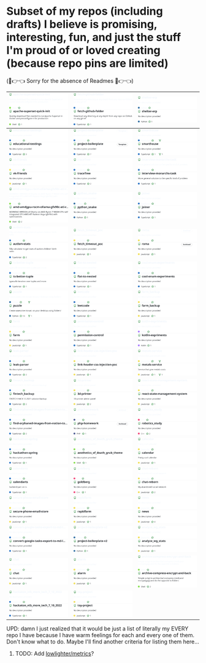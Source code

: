 # Subset of my repos (including drafts) I believe is promising, interesting, fun, and just the stuff I'm proud of or loved creating  (because repo pins are limited)

(🥺👉👈 Sorry for the absence of Readmes 🥺👉👈)

<!-- Don't edit this. It's automatically generated by GitHub Action -->
<!-- REPO-TABLE-INJECT-START -->
|[![apache-superset-quick-init repo](https://raw.githubusercontent.com/nikelborm/nikelborm/refs/heads/main/./images/nikelborm_apache-superset-quick-init_dark_theme.svg)](https://github.com/nikelborm/apache-superset-quick-init#gh-dark-mode-only)[![apache-superset-quick-init repo](https://raw.githubusercontent.com/nikelborm/nikelborm/refs/heads/main/./images/nikelborm_apache-superset-quick-init_light_theme.svg)](https://github.com/nikelborm/apache-superset-quick-init#gh-light-mode-only)|[![fetch-github-folder repo](https://raw.githubusercontent.com/nikelborm/nikelborm/refs/heads/main/./images/nikelborm_fetch-github-folder_dark_theme.svg)](https://github.com/nikelborm/fetch-github-folder#gh-dark-mode-only)[![fetch-github-folder repo](https://raw.githubusercontent.com/nikelborm/nikelborm/refs/heads/main/./images/nikelborm_fetch-github-folder_light_theme.svg)](https://github.com/nikelborm/fetch-github-folder#gh-light-mode-only)|[![shelter-erp repo](https://raw.githubusercontent.com/nikelborm/nikelborm/refs/heads/main/./images/nikelborm_shelter-erp_dark_theme.svg)](https://github.com/nikelborm/shelter-erp#gh-dark-mode-only)[![shelter-erp repo](https://raw.githubusercontent.com/nikelborm/nikelborm/refs/heads/main/./images/nikelborm_shelter-erp_light_theme.svg)](https://github.com/nikelborm/shelter-erp#gh-light-mode-only)|
|-|-|-|
|[![educational-testings repo](https://raw.githubusercontent.com/nikelborm/nikelborm/refs/heads/main/./images/nikelborm_educational-testings_dark_theme.svg)](https://github.com/nikelborm/educational-testings#gh-dark-mode-only)[![educational-testings repo](https://raw.githubusercontent.com/nikelborm/nikelborm/refs/heads/main/./images/nikelborm_educational-testings_light_theme.svg)](https://github.com/nikelborm/educational-testings#gh-light-mode-only)|[![project-boilerplate repo](https://raw.githubusercontent.com/nikelborm/nikelborm/refs/heads/main/./images/nikelborm_project-boilerplate_dark_theme.svg)](https://github.com/nikelborm/project-boilerplate#gh-dark-mode-only)[![project-boilerplate repo](https://raw.githubusercontent.com/nikelborm/nikelborm/refs/heads/main/./images/nikelborm_project-boilerplate_light_theme.svg)](https://github.com/nikelborm/project-boilerplate#gh-light-mode-only)|[![smarthouse repo](https://raw.githubusercontent.com/nikelborm/nikelborm/refs/heads/main/./images/nikelborm_smarthouse_dark_theme.svg)](https://github.com/nikelborm/smarthouse#gh-dark-mode-only)[![smarthouse repo](https://raw.githubusercontent.com/nikelborm/nikelborm/refs/heads/main/./images/nikelborm_smarthouse_light_theme.svg)](https://github.com/nikelborm/smarthouse#gh-light-mode-only)|
|[![vk-friends repo](https://raw.githubusercontent.com/nikelborm/nikelborm/refs/heads/main/./images/nikelborm_vk-friends_dark_theme.svg)](https://github.com/nikelborm/vk-friends#gh-dark-mode-only)[![vk-friends repo](https://raw.githubusercontent.com/nikelborm/nikelborm/refs/heads/main/./images/nikelborm_vk-friends_light_theme.svg)](https://github.com/nikelborm/vk-friends#gh-light-mode-only)|[![traceTree repo](https://raw.githubusercontent.com/nikelborm/nikelborm/refs/heads/main/./images/nikelborm_traceTree_dark_theme.svg)](https://github.com/nikelborm/traceTree#gh-dark-mode-only)[![traceTree repo](https://raw.githubusercontent.com/nikelborm/nikelborm/refs/heads/main/./images/nikelborm_traceTree_light_theme.svg)](https://github.com/nikelborm/traceTree#gh-light-mode-only)|[![interview-monarchs-task repo](https://raw.githubusercontent.com/nikelborm/nikelborm/refs/heads/main/./images/nikelborm_interview-monarchs-task_dark_theme.svg)](https://github.com/nikelborm/interview-monarchs-task#gh-dark-mode-only)[![interview-monarchs-task repo](https://raw.githubusercontent.com/nikelborm/nikelborm/refs/heads/main/./images/nikelborm_interview-monarchs-task_light_theme.svg)](https://github.com/nikelborm/interview-monarchs-task#gh-light-mode-only)|
|[![amd-amdgpu-rocm-ollama-gfx90c-ati-radeon-vega-ryzen7-5800H-arch-linux repo](https://raw.githubusercontent.com/nikelborm/nikelborm/refs/heads/main/./images/nikelborm_amd-amdgpu-rocm-ollama-gfx90c-ati-radeon-vega-ryzen7-5800H-arch-linux_dark_theme.svg)](https://github.com/nikelborm/amd-amdgpu-rocm-ollama-gfx90c-ati-radeon-vega-ryzen7-5800H-arch-linux#gh-dark-mode-only)[![amd-amdgpu-rocm-ollama-gfx90c-ati-radeon-vega-ryzen7-5800H-arch-linux repo](https://raw.githubusercontent.com/nikelborm/nikelborm/refs/heads/main/./images/nikelborm_amd-amdgpu-rocm-ollama-gfx90c-ati-radeon-vega-ryzen7-5800H-arch-linux_light_theme.svg)](https://github.com/nikelborm/amd-amdgpu-rocm-ollama-gfx90c-ati-radeon-vega-ryzen7-5800H-arch-linux#gh-light-mode-only)|[![python_snake repo](https://raw.githubusercontent.com/nikelborm/nikelborm/refs/heads/main/./images/nikelborm_python_snake_dark_theme.svg)](https://github.com/nikelborm/python_snake#gh-dark-mode-only)[![python_snake repo](https://raw.githubusercontent.com/nikelborm/nikelborm/refs/heads/main/./images/nikelborm_python_snake_light_theme.svg)](https://github.com/nikelborm/python_snake#gh-light-mode-only)|[![joiner repo](https://raw.githubusercontent.com/nikelborm/nikelborm/refs/heads/main/./images/nikelborm_joiner_dark_theme.svg)](https://github.com/nikelborm/joiner#gh-dark-mode-only)[![joiner repo](https://raw.githubusercontent.com/nikelborm/nikelborm/refs/heads/main/./images/nikelborm_joiner_light_theme.svg)](https://github.com/nikelborm/joiner#gh-light-mode-only)|
|[![autism-stats repo](https://raw.githubusercontent.com/nikelborm/nikelborm/refs/heads/main/./images/nikelborm_autism-stats_dark_theme.svg)](https://github.com/nikelborm/autism-stats#gh-dark-mode-only)[![autism-stats repo](https://raw.githubusercontent.com/nikelborm/nikelborm/refs/heads/main/./images/nikelborm_autism-stats_light_theme.svg)](https://github.com/nikelborm/autism-stats#gh-light-mode-only)|[![fetch_timeout_poc repo](https://raw.githubusercontent.com/nikelborm/nikelborm/refs/heads/main/./images/nikelborm_fetch_timeout_poc_dark_theme.svg)](https://github.com/nikelborm/fetch_timeout_poc#gh-dark-mode-only)[![fetch_timeout_poc repo](https://raw.githubusercontent.com/nikelborm/nikelborm/refs/heads/main/./images/nikelborm_fetch_timeout_poc_light_theme.svg)](https://github.com/nikelborm/fetch_timeout_poc#gh-light-mode-only)|[![roma repo](https://raw.githubusercontent.com/nikelborm/nikelborm/refs/heads/main/./images/nikelborm_roma_dark_theme.svg)](https://github.com/nikelborm/roma#gh-dark-mode-only)[![roma repo](https://raw.githubusercontent.com/nikelborm/nikelborm/refs/heads/main/./images/nikelborm_roma_light_theme.svg)](https://github.com/nikelborm/roma#gh-light-mode-only)|
|[![ts-better-tuple repo](https://raw.githubusercontent.com/nikelborm/nikelborm/refs/heads/main/./images/nikelborm_ts-better-tuple_dark_theme.svg)](https://github.com/nikelborm/ts-better-tuple#gh-dark-mode-only)[![ts-better-tuple repo](https://raw.githubusercontent.com/nikelborm/nikelborm/refs/heads/main/./images/nikelborm_ts-better-tuple_light_theme.svg)](https://github.com/nikelborm/ts-better-tuple#gh-light-mode-only)|[![flat-to-nested repo](https://raw.githubusercontent.com/nikelborm/nikelborm/refs/heads/main/./images/nikelborm_flat-to-nested_dark_theme.svg)](https://github.com/nikelborm/flat-to-nested#gh-dark-mode-only)[![flat-to-nested repo](https://raw.githubusercontent.com/nikelborm/nikelborm/refs/heads/main/./images/nikelborm_flat-to-nested_light_theme.svg)](https://github.com/nikelborm/flat-to-nested#gh-light-mode-only)|[![cool-enum-experiments repo](https://raw.githubusercontent.com/nikelborm/nikelborm/refs/heads/main/./images/nikelborm_cool-enum-experiments_dark_theme.svg)](https://github.com/nikelborm/cool-enum-experiments#gh-dark-mode-only)[![cool-enum-experiments repo](https://raw.githubusercontent.com/nikelborm/nikelborm/refs/heads/main/./images/nikelborm_cool-enum-experiments_light_theme.svg)](https://github.com/nikelborm/cool-enum-experiments#gh-light-mode-only)|
|[![puzzle repo](https://raw.githubusercontent.com/nikelborm/nikelborm/refs/heads/main/./images/nikelborm_puzzle_dark_theme.svg)](https://github.com/nikelborm/puzzle#gh-dark-mode-only)[![puzzle repo](https://raw.githubusercontent.com/nikelborm/nikelborm/refs/heads/main/./images/nikelborm_puzzle_light_theme.svg)](https://github.com/nikelborm/puzzle#gh-light-mode-only)|[![leetcode repo](https://raw.githubusercontent.com/nikelborm/nikelborm/refs/heads/main/./images/nikelborm_leetcode_dark_theme.svg)](https://github.com/nikelborm/leetcode#gh-dark-mode-only)[![leetcode repo](https://raw.githubusercontent.com/nikelborm/nikelborm/refs/heads/main/./images/nikelborm_leetcode_light_theme.svg)](https://github.com/nikelborm/leetcode#gh-light-mode-only)|[![farm_backup repo](https://raw.githubusercontent.com/nikelborm/nikelborm/refs/heads/main/./images/nikelborm_farm_backup_dark_theme.svg)](https://github.com/nikelborm/farm_backup#gh-dark-mode-only)[![farm_backup repo](https://raw.githubusercontent.com/nikelborm/nikelborm/refs/heads/main/./images/nikelborm_farm_backup_light_theme.svg)](https://github.com/nikelborm/farm_backup#gh-light-mode-only)|
|[![farm repo](https://raw.githubusercontent.com/nikelborm/nikelborm/refs/heads/main/./images/nikelborm_farm_dark_theme.svg)](https://github.com/nikelborm/farm#gh-dark-mode-only)[![farm repo](https://raw.githubusercontent.com/nikelborm/nikelborm/refs/heads/main/./images/nikelborm_farm_light_theme.svg)](https://github.com/nikelborm/farm#gh-light-mode-only)|[![permission-control repo](https://raw.githubusercontent.com/nikelborm/nikelborm/refs/heads/main/./images/nikelborm_permission-control_dark_theme.svg)](https://github.com/nikelborm/permission-control#gh-dark-mode-only)[![permission-control repo](https://raw.githubusercontent.com/nikelborm/nikelborm/refs/heads/main/./images/nikelborm_permission-control_light_theme.svg)](https://github.com/nikelborm/permission-control#gh-light-mode-only)|[![kotlin-expriments repo](https://raw.githubusercontent.com/nikelborm/nikelborm/refs/heads/main/./images/nikelborm_kotlin-expriments_dark_theme.svg)](https://github.com/nikelborm/kotlin-expriments#gh-dark-mode-only)[![kotlin-expriments repo](https://raw.githubusercontent.com/nikelborm/nikelborm/refs/heads/main/./images/nikelborm_kotlin-expriments_light_theme.svg)](https://github.com/nikelborm/kotlin-expriments#gh-light-mode-only)|
|[![leak-parser repo](https://raw.githubusercontent.com/nikelborm/nikelborm/refs/heads/main/./images/nikelborm_leak-parser_dark_theme.svg)](https://github.com/nikelborm/leak-parser#gh-dark-mode-only)[![leak-parser repo](https://raw.githubusercontent.com/nikelborm/nikelborm/refs/heads/main/./images/nikelborm_leak-parser_light_theme.svg)](https://github.com/nikelborm/leak-parser#gh-light-mode-only)|[![link-header-css-injection-poc repo](https://raw.githubusercontent.com/nikelborm/nikelborm/refs/heads/main/./images/nikelborm_link-header-css-injection-poc_dark_theme.svg)](https://github.com/nikelborm/link-header-css-injection-poc#gh-dark-mode-only)[![link-header-css-injection-poc repo](https://raw.githubusercontent.com/nikelborm/nikelborm/refs/heads/main/./images/nikelborm_link-header-css-injection-poc_light_theme.svg)](https://github.com/nikelborm/link-header-css-injection-poc#gh-light-mode-only)|[![metals-service repo](https://raw.githubusercontent.com/nikelborm/nikelborm/refs/heads/main/./images/nikelborm_metals-service_dark_theme.svg)](https://github.com/nikelborm/metals-service#gh-dark-mode-only)[![metals-service repo](https://raw.githubusercontent.com/nikelborm/nikelborm/refs/heads/main/./images/nikelborm_metals-service_light_theme.svg)](https://github.com/nikelborm/metals-service#gh-light-mode-only)|
|[![fintech_backup repo](https://raw.githubusercontent.com/nikelborm/nikelborm/refs/heads/main/./images/nikelborm_fintech_backup_dark_theme.svg)](https://github.com/nikelborm/fintech_backup#gh-dark-mode-only)[![fintech_backup repo](https://raw.githubusercontent.com/nikelborm/nikelborm/refs/heads/main/./images/nikelborm_fintech_backup_light_theme.svg)](https://github.com/nikelborm/fintech_backup#gh-light-mode-only)|[![3d-printer repo](https://raw.githubusercontent.com/nikelborm/nikelborm/refs/heads/main/./images/nikelborm_3d-printer_dark_theme.svg)](https://github.com/nikelborm/3d-printer#gh-dark-mode-only)[![3d-printer repo](https://raw.githubusercontent.com/nikelborm/nikelborm/refs/heads/main/./images/nikelborm_3d-printer_light_theme.svg)](https://github.com/nikelborm/3d-printer#gh-light-mode-only)|[![react-state-management-system repo](https://raw.githubusercontent.com/nikelborm/nikelborm/refs/heads/main/./images/nikelborm_react-state-management-system_dark_theme.svg)](https://github.com/nikelborm/react-state-management-system#gh-dark-mode-only)[![react-state-management-system repo](https://raw.githubusercontent.com/nikelborm/nikelborm/refs/heads/main/./images/nikelborm_react-state-management-system_light_theme.svg)](https://github.com/nikelborm/react-state-management-system#gh-light-mode-only)|
|[![find-orphaned-images-from-notion-to-obsidian-import repo](https://raw.githubusercontent.com/nikelborm/nikelborm/refs/heads/main/./images/nikelborm_find-orphaned-images-from-notion-to-obsidian-import_dark_theme.svg)](https://github.com/nikelborm/find-orphaned-images-from-notion-to-obsidian-import#gh-dark-mode-only)[![find-orphaned-images-from-notion-to-obsidian-import repo](https://raw.githubusercontent.com/nikelborm/nikelborm/refs/heads/main/./images/nikelborm_find-orphaned-images-from-notion-to-obsidian-import_light_theme.svg)](https://github.com/nikelborm/find-orphaned-images-from-notion-to-obsidian-import#gh-light-mode-only)|[![php-homework repo](https://raw.githubusercontent.com/nikelborm/nikelborm/refs/heads/main/./images/nikelborm_php-homework_dark_theme.svg)](https://github.com/nikelborm/php-homework#gh-dark-mode-only)[![php-homework repo](https://raw.githubusercontent.com/nikelborm/nikelborm/refs/heads/main/./images/nikelborm_php-homework_light_theme.svg)](https://github.com/nikelborm/php-homework#gh-light-mode-only)|[![robotics_study repo](https://raw.githubusercontent.com/nikelborm/nikelborm/refs/heads/main/./images/nikelborm_robotics_study_dark_theme.svg)](https://github.com/nikelborm/robotics_study#gh-dark-mode-only)[![robotics_study repo](https://raw.githubusercontent.com/nikelborm/nikelborm/refs/heads/main/./images/nikelborm_robotics_study_light_theme.svg)](https://github.com/nikelborm/robotics_study#gh-light-mode-only)|
|[![hackathon-spring repo](https://raw.githubusercontent.com/nikelborm/nikelborm/refs/heads/main/./images/nikelborm_hackathon-spring_dark_theme.svg)](https://github.com/nikelborm/hackathon-spring#gh-dark-mode-only)[![hackathon-spring repo](https://raw.githubusercontent.com/nikelborm/nikelborm/refs/heads/main/./images/nikelborm_hackathon-spring_light_theme.svg)](https://github.com/nikelborm/hackathon-spring#gh-light-mode-only)|[![aesthetics_of_death_grub_theme repo](https://raw.githubusercontent.com/nikelborm/nikelborm/refs/heads/main/./images/nikelborm_aesthetics_of_death_grub_theme_dark_theme.svg)](https://github.com/nikelborm/aesthetics_of_death_grub_theme#gh-dark-mode-only)[![aesthetics_of_death_grub_theme repo](https://raw.githubusercontent.com/nikelborm/nikelborm/refs/heads/main/./images/nikelborm_aesthetics_of_death_grub_theme_light_theme.svg)](https://github.com/nikelborm/aesthetics_of_death_grub_theme#gh-light-mode-only)|[![calendar repo](https://raw.githubusercontent.com/nikelborm/nikelborm/refs/heads/main/./images/nikelborm_calendar_dark_theme.svg)](https://github.com/nikelborm/calendar#gh-dark-mode-only)[![calendar repo](https://raw.githubusercontent.com/nikelborm/nikelborm/refs/heads/main/./images/nikelborm_calendar_light_theme.svg)](https://github.com/nikelborm/calendar#gh-light-mode-only)|
|[![xalendarts repo](https://raw.githubusercontent.com/nikelborm/nikelborm/refs/heads/main/./images/nikelborm_xalendarts_dark_theme.svg)](https://github.com/nikelborm/xalendarts#gh-dark-mode-only)[![xalendarts repo](https://raw.githubusercontent.com/nikelborm/nikelborm/refs/heads/main/./images/nikelborm_xalendarts_light_theme.svg)](https://github.com/nikelborm/xalendarts#gh-light-mode-only)|[![goldberg repo](https://raw.githubusercontent.com/nikelborm/nikelborm/refs/heads/main/./images/nikelborm_goldberg_dark_theme.svg)](https://github.com/nikelborm/goldberg#gh-dark-mode-only)[![goldberg repo](https://raw.githubusercontent.com/nikelborm/nikelborm/refs/heads/main/./images/nikelborm_goldberg_light_theme.svg)](https://github.com/nikelborm/goldberg#gh-light-mode-only)|[![chat-reborn repo](https://raw.githubusercontent.com/nikelborm/nikelborm/refs/heads/main/./images/nikelborm_chat-reborn_dark_theme.svg)](https://github.com/nikelborm/chat-reborn#gh-dark-mode-only)[![chat-reborn repo](https://raw.githubusercontent.com/nikelborm/nikelborm/refs/heads/main/./images/nikelborm_chat-reborn_light_theme.svg)](https://github.com/nikelborm/chat-reborn#gh-light-mode-only)|
|[![secure-phone-email-store repo](https://raw.githubusercontent.com/nikelborm/nikelborm/refs/heads/main/./images/nikelborm_secure-phone-email-store_dark_theme.svg)](https://github.com/nikelborm/secure-phone-email-store#gh-dark-mode-only)[![secure-phone-email-store repo](https://raw.githubusercontent.com/nikelborm/nikelborm/refs/heads/main/./images/nikelborm_secure-phone-email-store_light_theme.svg)](https://github.com/nikelborm/secure-phone-email-store#gh-light-mode-only)|[![rapidfarm repo](https://raw.githubusercontent.com/nikelborm/nikelborm/refs/heads/main/./images/nikelborm_rapidfarm_dark_theme.svg)](https://github.com/nikelborm/rapidfarm#gh-dark-mode-only)[![rapidfarm repo](https://raw.githubusercontent.com/nikelborm/nikelborm/refs/heads/main/./images/nikelborm_rapidfarm_light_theme.svg)](https://github.com/nikelborm/rapidfarm#gh-light-mode-only)|[![news repo](https://raw.githubusercontent.com/nikelborm/nikelborm/refs/heads/main/./images/nikelborm_news_dark_theme.svg)](https://github.com/nikelborm/news#gh-dark-mode-only)[![news repo](https://raw.githubusercontent.com/nikelborm/nikelborm/refs/heads/main/./images/nikelborm_news_light_theme.svg)](https://github.com/nikelborm/news#gh-light-mode-only)|
|[![convert-google-tasks-export-to-md-list repo](https://raw.githubusercontent.com/nikelborm/nikelborm/refs/heads/main/./images/nikelborm_convert-google-tasks-export-to-md-list_dark_theme.svg)](https://github.com/nikelborm/convert-google-tasks-export-to-md-list#gh-dark-mode-only)[![convert-google-tasks-export-to-md-list repo](https://raw.githubusercontent.com/nikelborm/nikelborm/refs/heads/main/./images/nikelborm_convert-google-tasks-export-to-md-list_light_theme.svg)](https://github.com/nikelborm/convert-google-tasks-export-to-md-list#gh-light-mode-only)|[![project-boilerplate-v2 repo](https://raw.githubusercontent.com/nikelborm/nikelborm/refs/heads/main/./images/nikelborm_project-boilerplate-v2_dark_theme.svg)](https://github.com/nikelborm/project-boilerplate-v2#gh-dark-mode-only)[![project-boilerplate-v2 repo](https://raw.githubusercontent.com/nikelborm/nikelborm/refs/heads/main/./images/nikelborm_project-boilerplate-v2_light_theme.svg)](https://github.com/nikelborm/project-boilerplate-v2#gh-light-mode-only)|[![analyze_wg_stats repo](https://raw.githubusercontent.com/nikelborm/nikelborm/refs/heads/main/./images/nikelborm_analyze_wg_stats_dark_theme.svg)](https://github.com/nikelborm/analyze_wg_stats#gh-dark-mode-only)[![analyze_wg_stats repo](https://raw.githubusercontent.com/nikelborm/nikelborm/refs/heads/main/./images/nikelborm_analyze_wg_stats_light_theme.svg)](https://github.com/nikelborm/analyze_wg_stats#gh-light-mode-only)|
|[![chat repo](https://raw.githubusercontent.com/nikelborm/nikelborm/refs/heads/main/./images/nikelborm_chat_dark_theme.svg)](https://github.com/nikelborm/chat#gh-dark-mode-only)[![chat repo](https://raw.githubusercontent.com/nikelborm/nikelborm/refs/heads/main/./images/nikelborm_chat_light_theme.svg)](https://github.com/nikelborm/chat#gh-light-mode-only)|[![alarm repo](https://raw.githubusercontent.com/nikelborm/nikelborm/refs/heads/main/./images/nikelborm_alarm_dark_theme.svg)](https://github.com/nikelborm/alarm#gh-dark-mode-only)[![alarm repo](https://raw.githubusercontent.com/nikelborm/nikelborm/refs/heads/main/./images/nikelborm_alarm_light_theme.svg)](https://github.com/nikelborm/alarm#gh-light-mode-only)|[![archive-compress-encrypt-and-back repo](https://raw.githubusercontent.com/nikelborm/nikelborm/refs/heads/main/./images/nikelborm_archive-compress-encrypt-and-back_dark_theme.svg)](https://github.com/nikelborm/archive-compress-encrypt-and-back#gh-dark-mode-only)[![archive-compress-encrypt-and-back repo](https://raw.githubusercontent.com/nikelborm/nikelborm/refs/heads/main/./images/nikelborm_archive-compress-encrypt-and-back_light_theme.svg)](https://github.com/nikelborm/archive-compress-encrypt-and-back#gh-light-mode-only)|
|[![hackaton_vtb_more_tech_7_10_2022 repo](https://raw.githubusercontent.com/nikelborm/nikelborm/refs/heads/main/./images/nikelborm_hackaton_vtb_more_tech_7_10_2022_dark_theme.svg)](https://github.com/nikelborm/hackaton_vtb_more_tech_7_10_2022#gh-dark-mode-only)[![hackaton_vtb_more_tech_7_10_2022 repo](https://raw.githubusercontent.com/nikelborm/nikelborm/refs/heads/main/./images/nikelborm_hackaton_vtb_more_tech_7_10_2022_light_theme.svg)](https://github.com/nikelborm/hackaton_vtb_more_tech_7_10_2022#gh-light-mode-only)|[![toy-project repo](https://raw.githubusercontent.com/nikelborm/nikelborm/refs/heads/main/./images/nikelborm_toy-project_dark_theme.svg)](https://github.com/nikelborm/toy-project#gh-dark-mode-only)[![toy-project repo](https://raw.githubusercontent.com/nikelborm/nikelborm/refs/heads/main/./images/nikelborm_toy-project_light_theme.svg)](https://github.com/nikelborm/toy-project#gh-light-mode-only)||
<!-- REPO-TABLE-INJECT-END -->

UPD: damn I just realized that it would be just a list of literally my EVERY repo I have because I have warm feelings for each and every one of them. Don't know what to do. Maybe I'll find another criteria for listing them here...

1. TODO: Add [lowlighter/metrics](https://github.com/lowlighter/metrics)?
